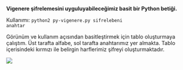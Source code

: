 <b>Vigenere şifrelemesini uyguluyabileceğimiz basit bir Python betiği.</b>

Kullanımı:
<code>python2 py-vigenere.py sifrelebeni anahtar</code>

Görünüm ve kullanım açısından basitleştirmek için tablo oluşturmaya çalıştım. Üst tarafta alfabe, sol tarafta anahtarımız yer almakta. Tablo içerisindeki kırmızı ile belirgin harflerimiz şifreyi oluşturmaktadır.

<img src="http://i.hizliresim.com/1dz1bD.png" />

